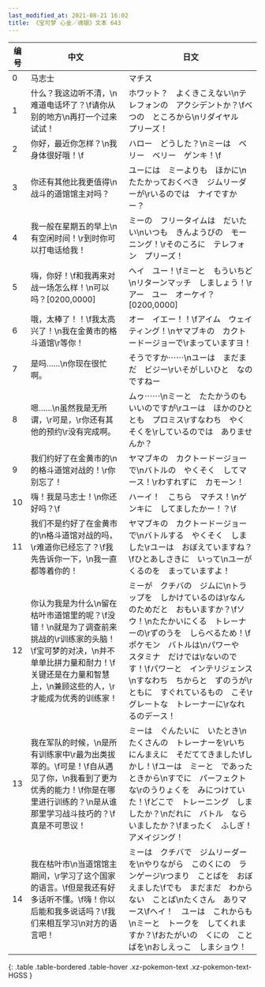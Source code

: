```yaml
---
last_modified_at: 2021-08-21 16:02
title: 《宝可梦 心金／魂银》文本 643
---
```

| 编号 | 中文 | 日文 |
| ---- | ---- | ---- |
| 0 | 马志士 | マチス |
| 1 | 什么？我这边听不清，\n难道电话坏了？\f请你从别的地方\n再打一个过来试试！ | ホワット？　よくきこえない\nテレフォンの　アクシデントか？\fべつの　ところから\nリダイヤル　プリーズ！ |
| 2 | 你好，最近你怎样？\n我身体很好哦！\f | ハロー　どうした？\nミーは　ベリー　ベリー　ゲンキ！\f |
| 3 | 你还有其他比我更值得\n战斗的道馆馆主对吗？ | ユーには　ミーよりも　ほかに\nたたかっておくべき　ジムリーダーが\rいるのでは　ナイですかー？ |
| 4 | 我一般在星期五的早上\n有空闲时间！\r到时你可以打电话给我！ | ミーの　フリータイムは　だいたい\nいつも　きんようびの　モーニング！\rそのころに　テレフォン　プリーズ！ |
| 5 | 嗨，你好！\f和我再来对战一场怎么样！\n可以吗？[0200,0000] | ヘイ　ユー！\fミーと　もういちど\nリターンマッチ　しましょう！\rアー　ユー　オーケイ？[0200,0000] |
| 6 | 哦，太棒了！！\f我太高兴了！\n我在金黄市的格斗道馆\r等你！ | オー　イエー！！\fアイム　ウェイティング！\nヤマブキの　カクトードージョーで\rまっていますヨ！ |
| 7 | 是吗……\n你现在很忙啊。 | そうですか⋯⋯\nユーは　まだまだ　ビジー\rいそがしいひと　なのですねー |
| 8 | 嗯……\n虽然我是无所谓，\r可是，\r你还有其他的预约\r没有完成啊。 | ムゥ⋯⋯\nミーと　たたかうのも　いいのですが\rユーは　ほかのひととも　プロミス\rすなわち　やくそくを\rしているのでは　ありませんか？ |
| 9 | 我们约好了在金黄市的\n的格斗道馆对战的！\r你别忘了！ | ヤマブキの　カクトードージョーで\nバトルの　やくそく　してマース！\rわすれずに　カモーン！ |
| 10 | 嗨！我是马志士！\n你还好吗？\f | ハーイ！　こちら　マチス！\nゲンキに　してましたかー！？\f |
| 11 | 我们不是约好了在金黄市的\n格斗道馆对战的吗，\r难道你已经忘了？\f我先告诉你一下，\n我一直都等着你的！ | ヤマブキの　カクトードージョーで\nバトルする　やくそく　しました\rユーは　おぼえていますね？\fひとあしさきに　いって\nユーが　くるのを　まっていますよ！ |
| 12 | 你认为我是为什么\n留在枯叶市道馆里的呢？\f没错！\n就是为了调查前来挑战的\r训练家的头脑！\f宝可梦的对决，\n并不单单比拼力量和耐力！\f关键还是在力量和智慧上，\n兼顾这些的人，\r才能成为优秀的训练家！ | ミーが　クチバの　ジムに\nトラップを　しかけているのは\rなんのためだと　おもいますか？\fソウ！\nたたかいにくる　トレーナーの\rずのうを　しらべるため！\fポケモン　バトルは\nパワーや　スタミナ　だけでは\rないのです！\fパワーと　インテリジェンス\nすなわち　ちからと　ずのうが\rともに　すぐれているもの　こそ\rグレートな　トレーナーに\rなれるのデース！ |
| 13 | 我在军队的时候，\n是所有训练家中\r最为出类拔萃的。\f可是！\f自从遇见了你，\n我看到了更为优秀的能力！\f你是在哪里进行训练的？\n是从谁那里学习战斗技巧的？\f真是不可思议！ | ミーは　ぐんたいに　いたとき\nたくさんの　トレーナーを\rいちにんまえに　そだててきました\fしかし！\fユーは　ミーと　であったときから\nすでに　パーフェクトな\rのうりょくを　みにつけていた！\fどこで　トレーニング　しましたか？\nだれに　バトル　ならいましたか？\fまったく　ふしぎ！　アメイジング！ |
| 14 | 我在枯叶市\n当道馆馆主期间，\r学习了这个国家的语言。\f但是我还有好多话听不懂。\f嗨！你以后能和我多说话吗？\f我们来相互学习\n对方的语言吧！ | ミーは　クチバで　ジムリーダーを\nやりながら　このくにの　ランゲージ\rつまり　ことばを　おぼえました\fでも　まだまだ　わからない　ことば\nたくさん　ありマース\fヘイ！　ユーは　これからも\nミーと　トークを　してくれますか？\fおたがいの　くにの　ことばを\nおしえっこ　しまショウ！ |
{: .table .table-bordered .table-hover .xz-pokemon-text .xz-pokemon-text-HGSS }